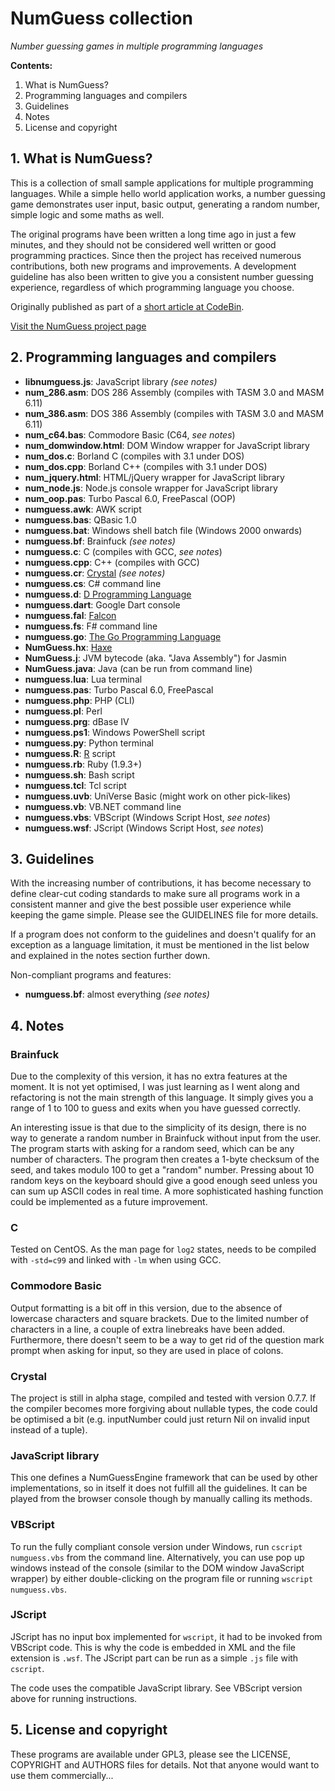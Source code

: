 # NumGuess collection
*Number guessing games in multiple programming languages*

**Contents:**

1. What is NumGuess?
2. Programming languages and compilers
3. Guidelines
4. Notes
5. License and copyright

## 1. What is NumGuess?

This is a collection of small sample applications for multiple programming languages. While a simple hello world application works, a number guessing game demonstrates user input, basic output, generating a random number, simple logic and some maths as well.

The original programs have been written a long time ago in just a few minutes, and they should not be considered well written or good programming practices. Since then the project has received numerous contributions, both new programs and improvements. A development guideline has also been written to give you a consistent number guessing experience, regardless of which programming language you choose.

Originally published as part of a [short article at CodeBin](http://codebin.co.uk/blog/number-guessing-hello-world-games/).

[Visit the NumGuess project page](http://codebin.co.uk/projects/numguess/)

## 2. Programming languages and compilers

- **libnumguess.js**: JavaScript library *(see notes)*
- **num_286.asm**: DOS 286 Assembly (compiles with TASM 3.0 and MASM 6.11)
- **num_386.asm**: DOS 386 Assembly (compiles with TASM 3.0 and MASM 6.11)
- **num_c64.bas**: Commodore Basic (C64, *see notes*)
- **num_domwindow.html**: DOM Window wrapper for JavaScript library
- **num_dos.c**: Borland C (compiles with 3.1 under DOS)
- **num_dos.cpp**: Borland C++ (compiles with 3.1 under DOS)
- **num_jquery.html**: HTML/jQuery wrapper for JavaScript library
- **num_node.js**: Node.js console wrapper for JavaScript library
- **num_oop.pas**: Turbo Pascal 6.0, FreePascal (OOP)
- **numguess.awk**: AWK script
- **numguess.bas**: QBasic 1.0
- **numguess.bat**: Windows shell batch file (Windows 2000 onwards)
- **numguess.bf**: Brainfuck *(see notes)*
- **numguess.c**: C (compiles with GCC, *see notes*)
- **numguess.cpp**: C++ (compiles with GCC)
- **numguess.cr**: [Crystal](http://crystal-lang.org/) *(see notes)*
- **numguess.cs**: C# command line
- **numguess.d**: [D Programming Language](http://dlang.org)
- **numguess.dart**: Google Dart console
- **numguess.fal**: [Falcon](http://falconpl.org)
- **numguess.fs**: F# command line
- **numguess.go**: [The Go Programming Language](http://golang.org)
- **NumGuess.hx**: [Haxe](http://haxe.org/)
- **NumGuess.j**: JVM bytecode (aka. "Java Assembly") for Jasmin
- **NumGuess.java**: Java (can be run from command line)
- **numguess.lua**: Lua terminal
- **numguess.pas**: Turbo Pascal 6.0, FreePascal
- **numguess.php**: PHP (CLI)
- **numguess.pl**: Perl
- **numguess.prg**: dBase IV
- **numguess.ps1**: Windows PowerShell script
- **numguess.py**: Python terminal
- **numguess.R**: [R](http://r-project.org) script
- **numguess.rb**: Ruby (1.9.3+)
- **numguess.sh**: Bash script
- **numguess.tcl**: Tcl script
- **numguess.uvb**: UniVerse Basic (might work on other pick-likes)
- **numguess.vb**: VB.NET command line
- **numguess.vbs**: VBScript (Windows Script Host, *see notes*)
- **numguess.wsf**: JScript (Windows Script Host, *see notes*)

## 3. Guidelines

With the increasing number of contributions, it has become necessary to define clear-cut coding standards to make sure all programs work in a consistent manner and give the best possible user experience while keeping the game simple. Please see the GUIDELINES file for more details.

If a program does not conform to the guidelines and doesn't qualify for an exception as a language limitation, it must be mentioned in the list below and explained in the notes section further down.

Non-compliant programs and features:

- **numguess.bf**: almost everything *(see notes)*

## 4. Notes

### Brainfuck

Due to the complexity of this version, it has no extra features at the moment. It is not yet optimised, I was just learning as I went along and refactoring is not the main strength of this language. It simply gives you a range of 1 to 100 to guess and exits when you have guessed correctly.

An interesting issue is that due to the simplicity of its design, there is no way to generate a random number in Brainfuck without input from the user. The program starts with asking for a random seed, which can be any number of characters. The program then creates a 1-byte checksum of the seed, and takes modulo 100 to get a "random" number. Pressing about 10 random keys on the keyboard should give a good enough seed unless you can sum up ASCII codes in real time. A more sophisticated hashing function could be implemented as a future improvement.

### C

Tested on CentOS. As the man page for ```log2``` states, needs to be compiled with ```-std=c99``` and linked with ```-lm``` when using GCC.

### Commodore Basic

Output formatting is a bit off in this version, due to the absence of lowercase characters and square brackets. Due to the limited number of characters in a line, a couple of extra linebreaks have been added. Furthermore, there doesn't seem to be a way to get rid of the question mark prompt when asking for input, so they are used in place of colons.

### Crystal

The project is still in alpha stage, compiled and tested with version 0.7.7. If the compiler becomes more forgiving about nullable types, the code could be optimised a bit (e.g. inputNumber could just return Nil on invalid input instead of a tuple).

### JavaScript library

This one defines a NumGuessEngine framework that can be used by other implementations, so in itself it does not fulfill all the guidelines. It can be played from the browser console though by manually calling its methods.

### VBScript

To run the fully compliant console version under Windows, run ```cscript numguess.vbs``` from the command line. Alternatively, you can use pop up windows instead of the console (similar to the DOM window JavaScript wrapper) by either double-clicking on the program file or running ```wscript numguess.vbs```.

### JScript

JScript has no input box implemented for ```wscript```, it had to be invoked from VBScript code. This is why the code is embedded in XML and the file extension is ```.wsf```. The JScript part can be run as a simple ```.js``` file with ```cscript```.

The code uses the compatible JavaScript library. See VBScript version above for running instructions.

## 5. License and copyright

These programs are available under GPL3, please see the LICENSE, COPYRIGHT and AUTHORS files for details. Not that anyone would want to use them commercially...
